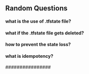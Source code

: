 ## Random Questions

#### what is the use of .tfstate file?
#### what if the .tfstate file gets deleted?
#### how to prevent the state loss?
#### what is idempotency?
################
